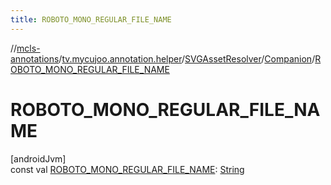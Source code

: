 ```yaml
---
title: ROBOTO_MONO_REGULAR_FILE_NAME
---
```

//[mcls-annotations](../../../../index.html)/[tv.mycujoo.annotation.helper](../../index.html)/[SVGAssetResolver](../index.html)/[Companion](index.html)/[ROBOTO_MONO_REGULAR_FILE_NAME](-r-o-b-o-t-o_-m-o-n-o_-r-e-g-u-l-a-r_-f-i-l-e_-n-a-m-e.html)



# ROBOTO_MONO_REGULAR_FILE_NAME



[androidJvm]\
const val [ROBOTO_MONO_REGULAR_FILE_NAME](-r-o-b-o-t-o_-m-o-n-o_-r-e-g-u-l-a-r_-f-i-l-e_-n-a-m-e.html): [String](https://kotlinlang.org/api/latest/jvm/stdlib/kotlin/-string/index.html)





